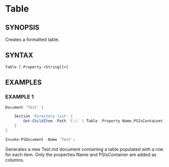 
# Table

## SYNOPSIS
Creates a formatted table.

## SYNTAX

```
Table [-Property <String[]>]
```

## EXAMPLES

### EXAMPLE 1

```powershell
Document 'Test' {

    Section 'Directory list' {
        Get-ChildItem -Path 'C:\' | Table -Property Name,PSIsContainer;
    }
}

Invoke-PSDocument -Name 'Test';
```

Generates a new Test.md document containing a table populated with a row for each item. Only the properties Name and PSIsContainer are added as columns.